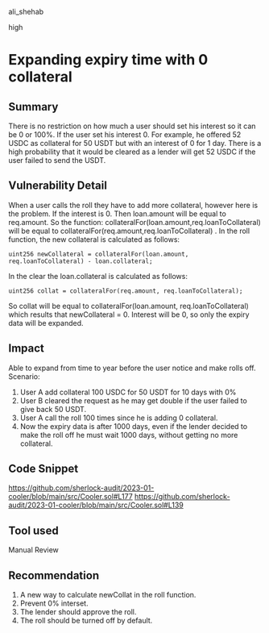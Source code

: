 ali_shehab

high

# Expanding expiry time with 0 collateral

## Summary

There is no restriction on how much a user should set his interest so it can be 0 or 100%. If the user set his interest 0. For example, he offered 52 USDC as collateral for 50 USDT but with an interest of 0 for 1 day. There is a high probability that it would be cleared as a lender will get 52 USDC if the user failed to send the USDT.

## Vulnerability Detail

When a user calls the roll they have to add more collateral, however here is the problem. If the interest is 0. Then loan.amount will be equal to req.amount. So the function: collateralFor(loan.amount,req.loanToCollateral) will be equal to collateralFor(req.amount,req.loanToCollateral) . 
In the roll function, the new collateral is calculated as follows:
```solidity
uint256 newCollateral = collateralFor(loan.amount, req.loanToCollateral) - loan.collateral;
```
In the clear the loan.collateral is calculated as follows:
```solidity
uint256 collat = collateralFor(req.amount, req.loanToCollateral);
```
So collat will be equal to collateralFor(loan.amount, req.loanToCollateral) which results that newCollateral = 0. Interest will be 0, so only the expiry data will be expanded.

## Impact

Able to expand from time to year before the user notice and make rolls off.
Scenario:
1. User A add collateral 100 USDC for  50 USDT for 10 days with 0%
2. User B cleared the request as he may get double if the user failed to give back 50 USDT.
3. User A call the roll 100 times since he is adding 0 collateral.
4. Now the expiry data is after 1000 days, even if the lender decided to make the roll off he must wait 1000 days, without getting no more collateral.

## Code Snippet
https://github.com/sherlock-audit/2023-01-cooler/blob/main/src/Cooler.sol#L177
https://github.com/sherlock-audit/2023-01-cooler/blob/main/src/Cooler.sol#L139
## Tool used

Manual Review

## Recommendation
1. A new way to calculate newCollat in the roll function.
2. Prevent 0% interset.
3. The lender should approve the roll.
4. The roll should be turned off by default.